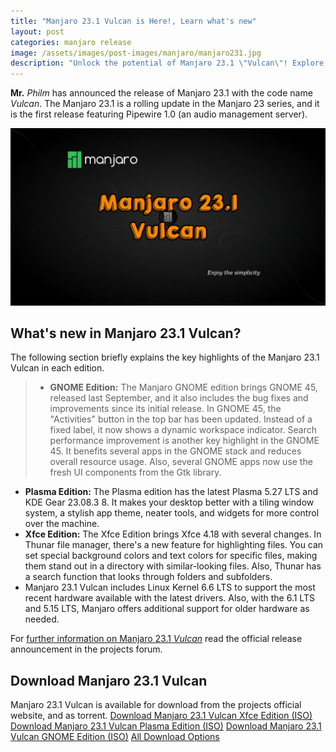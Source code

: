 ```yaml
---
title: "Manjaro 23.1 Vulcan is Here!, Learn what's new"
layout: post
categories: manjaro release
image: /assets/images/post-images/manjaro/manjaro231.jpg
description: "Unlock the potential of Manjaro 23.1 \"Vulcan\"! Explore GNOME 45's dynamic workspace, Plasma 5.27 LTS's sleek desktop, and Xfce 4.18's file highlighting. Download your preferred edition – GNOME, Plasma, or Xfce – with Linux Kernel 6.6 LTS support. Check the official announcement for details and upgrade your Linux now! 🚀 #Manjaro #Vulcan #DownloadNow"
---
```


**Mr.** *Philm* has announced the release of Manjaro 23.1 with the code name *Vulcan*. The Manjaro 23.1 is a rolling update in the Manjaro 23 series, and it is the first release featuring Pipewire 1.0 (an audio management server).

![Manjaro 23.1 Vulcan featured image](/assets/images/post-images/manjaro/manjaro231.jpg)

## What's new in Manjaro 23.1 Vulcan?
The following section briefly explains the key highlights of the Manjaro 23.1 Vulcan in each edition.

> - **GNOME Edition:** The Manjaro GNOME edition brings GNOME 45, released last September, and it also includes the bug fixes and improvements since its initial release. In GNOME 45, the "Activities" button in the top bar has been updated. Instead of a fixed label, it now shows a dynamic workspace indicator. Search performance improvement is another key highlight in the GNOME 45. It benefits several apps in the GNOME stack and reduces overall resource usage. Also, several GNOME apps now use the fresh UI components from the Gtk library.
- **Plasma Edition:** The Plasma edition has the latest Plasma 5.27 LTS and KDE Gear 23.08.3 8. It makes your desktop better with a tiling window system, a stylish app theme, neater tools, and widgets for more control over the machine.
- **Xfce Edition:** The Xfce Edition brings Xfce 4.18 with several changes. In Thunar file manager, there's a new feature for highlighting files. You can set special background colors and text colors for specific files, making them stand out in a directory with similar-looking files. Also, Thunar has a search function that looks through folders and subfolders.
- Manjaro 23.1 Vulcan includes Linux Kernel 6.6 LTS to support the most recent hardware available with the latest drivers. Also, with the 6.1 LTS and 5.15 LTS, Manjaro offers additional support for older hardware as needed.

For [further information on Manjaro 23.1 *Vulcan*](https://forum.manjaro.org/t/manjaro-23-1-vulcan-released/153458) read the official release announcement in the projects forum.

## Download Manjaro 23.1 Vulcan

Manjaro 23.1 Vulcan is available for download from the projects official website, and as torrent.
<a href="https://download.manjaro.org/xfce/23.1.0/manjaro-xfce-23.1.0-231215-linux66.iso" class="download">Download Manjaro 23.1 Vulcan Xfce Edition (ISO)</a>
<a href="https://download.manjaro.org/kde/23.1.0/manjaro-kde-23.1.0-231215-linux66.iso" class="download">Download Manjaro 23.1 Vulcan Plasma Edition (ISO)</a>
<a href="https://download.manjaro.org/gnome/23.1.0/manjaro-gnome-23.1.0-231215-linux66.iso" class="download">Download Manjaro 23.1 Vulcan GNOME Edition (ISO)</a>
<a href="https://manjaro.org/download/" class="download">All Download Options</a>